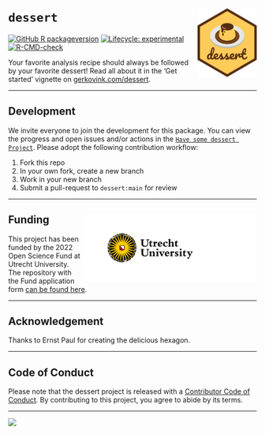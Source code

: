 
<!-- README.md is generated from README.Rmd. Please edit that file and render with devtools::build_readme() -->

# `dessert`<a href='https://www.gerkovink.com/dessert/'><img src="man/figures/logo.png" style="float:right; height:139px;" /></a>

<!-- badges: start -->

[![GitHub R
packageversion](https://img.shields.io/github/r-package/v/gerkovink/dessert?color=yellow&label=dev)](https://github.com/gerkovink/dessert/blob/main/DESCRIPTION)
[![Lifecycle:
experimental](https://img.shields.io/badge/lifecycle-experimental-orange.svg)](https://lifecycle.r-lib.org/articles/stages.html#experimental)
[![R-CMD-check](https://github.com/gerkovink/dessert/actions/workflows/R-CMD-check.yaml/badge.svg)](https://github.com/gerkovink/dessert/actions/workflows/R-CMD-check.yaml)
<!-- badges: end -->

Your favorite analysis recipe should always be followed by your favorite
dessert! Read all about it in the ‘Get started’ vignette on
[gerkovink.com/dessert](https://www.gerkovink.com/dessert/articles/dessert).

------------------------------------------------------------------------

## Development

We invite everyone to join the development for this package. You can
view the progress and open issues and/or actions in the
[`Have some dessert Project`](https://github.com/users/gerkovink/projects/2).
Please adopt the following contribution workflow:

1.  Fork this repo
2.  In your own fork, create a new branch
3.  Work in your new branch
4.  Submit a pull-request to `dessert:main` for review

------------------------------------------------------------------------

## Funding <a href='https://www.uu.nl/en' target="_blank"><img src='man/figures/uu.png' align="right" height="139" /></a>

This project has been funded by the 2022 Open Science Fund at Utrecht
University. The repository with the Fund application form [can be found
here](https://github.com/gerkovink/OpenScienceFund2022).

------------------------------------------------------------------------

## Acknowledgement

Thanks to Ernst Paul for creating the delicious hexagon.

------------------------------------------------------------------------

## Code of Conduct

Please note that the dessert project is released with a [Contributor
Code of
Conduct](https://www.gerkovink.com/dessert/CODE_OF_CONDUCT.html). By
contributing to this project, you agree to abide by its terms.

------------------------------------------------------------------------

![](https://www.gerkovink.com/images/pubdom.png)
